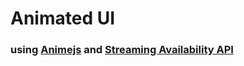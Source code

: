 # Animated UI
### using [Animejs](https://animejs.com/) and [Streaming Availability API](https://rapidapi.com/movie-of-the-night-movie-of-the-night-default/api/streaming-availability)
